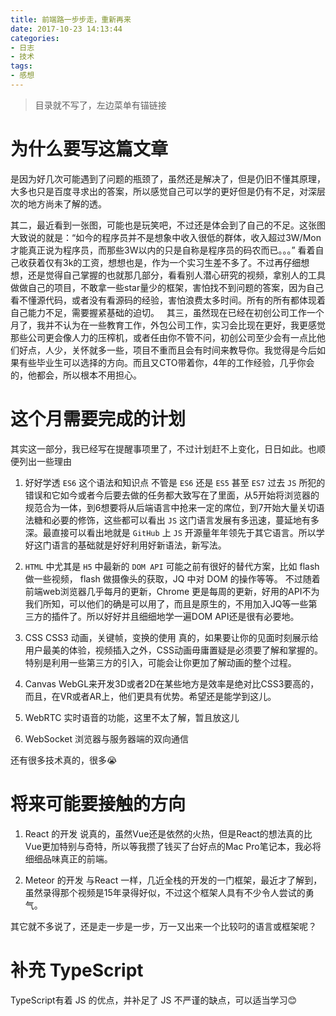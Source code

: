 ```yaml
---
title: 前端路一步步走，重新再来
date: 2017-10-23 14:13:44
categories:
- 日志
- 技术
tags:
- 感想
---
```

> 目录就不写了，左边菜单有锚链接

# 为什么要写这篇文章

是因为好几次可能遇到了问题的瓶颈了，虽然还是解决了，但是仍旧不懂其原理，大多也只是百度寻求出的答案，所以感觉自己可以学的更好但是仍有不足，对深层次的地方尚未了解的透。

其二，最近看到一张图，可能也是玩笑吧，不过还是体会到了自己的不足。这张图大致说的就是：“如今的程序员并不是想象中收入很低的群体，收入超过3W/Mon才能真正说为程序员，而那些3W以内的只是自称是程序员的码农而已。。。” 看着自己收获着仅有3k的工资，想想也是，作为一个实习生差不多了。不过再仔细想想，还是觉得自己掌握的也就那几部分，看看别人潜心研究的视频，拿别人的工具做做自己的项目，不敢拿一些star量少的框架，害怕找不到问题的答案，因为自己看不懂源代码，或者没有看源码的经验，害怕浪费太多时间。所有的所有都体现着自己能力不足，需要握紧基础的迫切。
 <!-- more -->
其三，虽然现在已经在初创公司工作一个月了，我并不认为在一些教育工作，外包公司工作，实习会比现在更好，我更感觉那些公司更会像人力的压榨机，或者任由你不管不问，初创公司至少会有一点比他们好点，人少，关怀就多一些，项目不重而且会有时间来教导你。我觉得是今后如果有些毕业生可以选择的方向。而且又CTO带着你，4年的工作经验，几乎你会的，他都会，所以根本不用担心。

# 这个月需要完成的计划

其实这一部分，我已经写在提醒事项里了，不过计划赶不上变化，日日如此。也顺便列出一些理由

1. 好好学透 `ES6` 这个语法和知识点
不管是 `ES6` 还是 `ES5` 甚至 `ES7` 过去 `JS` 所犯的错误和它如今或者今后要去做的任务都大致写在了里面，从5开始将浏览器的规范合为一体，到6想要将从后端语言中抢来一定的席位，到7开始大量关切语法糖和必要的修饰，这些都可以看出 `JS` 这门语言发展有多迅速，蔓延地有多深。最直接可以看出地就是 `GitHub` 上 `JS` 开源量年年领先于其它语言。所以学好这门语言的基础就是好好利用好新语法，新写法。

2. `HTML` 中尤其是 `H5` 中最新的 `DOM API` 
可能之前有很好的替代方案，比如 flash 做一些视频， flash 做摄像头的获取，JQ 中对 DOM 的操作等等。
不过随着前端web浏览器几乎每月的更新，Chrome 更是每周的更新，好用的API不为我们所知，可以他们的确是可以用了，而且是原生的，不用加入JQ等一些第三方的插件了。所以好好并且细细地学一遍DOM API还是很有必要地。

3. CSS CSS3 动画，关键帧，变换的使用
真的，如果要让你的见面时刻展示给用户最美的体验，视频插入之外，CSS动画毋庸置疑是必须要了解和掌握的。特别是利用一些第三方的引入，可能会让你更加了解动画的整个过程。

4. Canvas WebGL来开发3D或者2D在某些地方是效率是绝对比CSS3要高的，而且，在VR或者AR上，他们更具有优势。希望还是能学到这儿。

5. WebRTC 实时语音的功能，这里不太了解，暂且放这儿

6. WebSocket 浏览器与服务器端的双向通信

还有很多技术真的，很多😭

# 将来可能要接触的方向

1. React 的开发
说真的，虽然Vue还是依然的火热，但是React的想法真的比Vue更加特别与奇特，所以等我攒了钱买了台好点的Mac Pro笔记本，我必将细细品味真正的前端。

2. Meteor 的开发
与React 一样，几近全栈的开发的一门框架，最近才了解到，虽然录得那个视频是15年录得好似，不过这个框架人具有不少令人尝试的勇气。

其它就不多说了，还是走一步是一步，万一又出来一个比较叼的语言或框架呢？

# 补充 TypeScript 
TypeScript有着 JS 的优点，并补足了 JS 不严谨的缺点，可以适当学习😊
